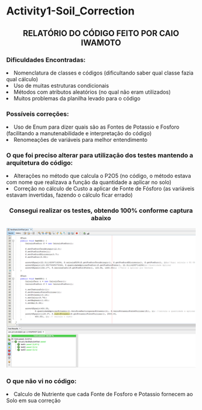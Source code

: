 # Activity1-Soil_Correction
<h2 align="center">RELATÓRIO DO CÓDIGO FEITO POR CAIO IWAMOTO</h2>
<h3>Dificuldades Encontradas:</h3>
<li>Nomenclatura de classes e códigos (dificultando saber qual classe fazia qual cálculo)</li>
<li>Uso de muitas estruturas condicionais</li>
<li>Métodos com atributos aleatórios (no qual não eram utilizados)</li>
<li>Muitos problemas da planilha levado para o código</li>
<h3>Possíveis correções:</h3>
<li>Uso de Enum para dizer quais são as Fontes de Potassio e Fosforo (facilitando a manutenabilidade e interpretação do código)</li>
<li>Renomeações de variáveis para melhor entendimento</li>

<h3>O que foi preciso alterar para utilização dos testes mantendo a arquitetura do código:</h3>
<li>Alterações no método que calcula o P2O5 (no código, o método estava com nome que realizava a função da quantidade a aplicar no solo)</li>
<li>Correção no cálculo de Custo a aplicar de Fonte de Fósforo (as variáveis estavam invertidas, fazendo o cálculo ficar errado)</li>

<h3 align = "center">Consegui realizar os testes, obtendo 100% conforme captura abaixo</h3>
<p align = "center">
  <img src= "src/main/java/Print/Resultado_JUnitTest.png">
</p>

<h3>O que não vi no código:</h3>
<li>Calculo de Nutriente que cada Fonte de Fosforo e Potassio fornecem ao Solo em sua correção</li>

